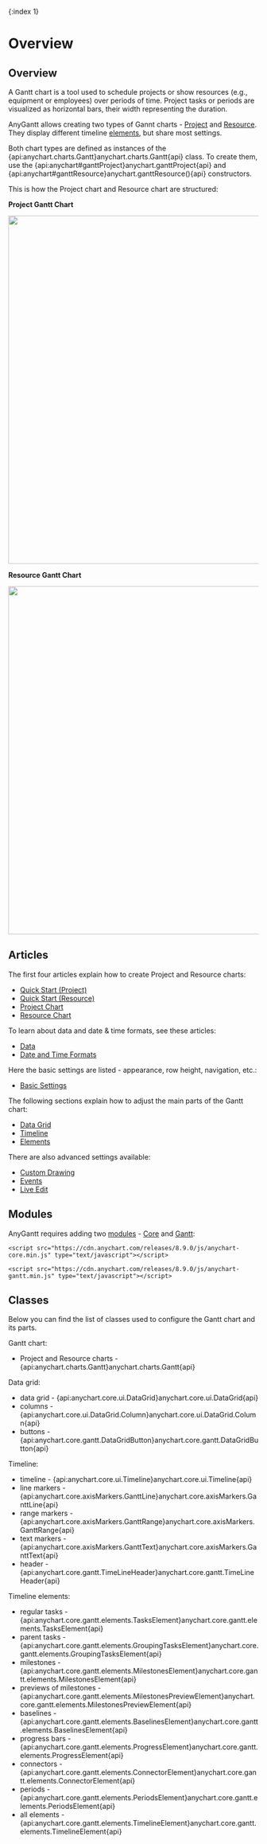 {:index 1}
# Overview

## Overview

A Gantt chart is a tool used to schedule projects or show resources (e.g., equipment or employees) over periods of time. Project tasks or periods are visualized as horizontal bars, their width representing the duration.

AnyGantt allows creating two types of Gannt charts - [Project](Project_Chart) and [Resource](Resource_Chart). They display different timeline [elements](Elements), but share most settings.

Both chart types are defined as instances of the {api:anychart.charts.Gantt}anychart.charts.Gantt{api} class. To create them, use the {api:anychart#ganttProject}anychart.ganttProject{api} and {api:anychart#ganttResource}anychart.ganttResource(){api} constructors.

This is how the Project chart and Resource chart are structured:

**Project Gantt Chart**

<img width="700" src ="https://static.anychart.com/images/project_timeline.jpg" />

**Resource Gantt Chart**

<img width="700" src ="https://static.anychart.com/images/resource_timeline.jpg" />

## Articles

The first four articles explain how to create Project and Resource charts:

* [Quick Start (Project)](Quick_Start_\(Project\))
* [Quick Start (Resource)](Quick_Start_\(Resource\))
* [Project Chart](Project_Chart)
* [Resource Chart](Resource_Chart)

To learn about data and date & time formats, see these articles:
* [Data](Data)
* [Date and Time Formats](Date_and_Time_Formats)

Here the basic settings are listed - appearance, row height, navigation, etc.:
* [Basic Settings](Basic_Settings)

The following sections explain how to adjust the main parts of the Gantt chart:

* [Data Grid](Data_Grid)
* [Timeline](Timeline)
* [Elements](Elements)

There are also advanced settings available:
* [Custom Drawing](Custom_Drawing)
* [Events](Events)
* [Live Edit](Live_Edit)

## Modules

AnyGantt requires adding two [modules](../Quick_Start/Modules) - [Core](../Quick_Start/Modules#core) and [Gantt](../Quick_Start/Modules#gantt):

```
<script src="https://cdn.anychart.com/releases/8.9.0/js/anychart-core.min.js" type="text/javascript"></script>
```

```
<script src="https://cdn.anychart.com/releases/8.9.0/js/anychart-gantt.min.js" type="text/javascript"></script>
```

## Classes

Below you can find the list of classes used to configure the Gantt chart and its parts.

Gantt chart:

* Project and Resource charts - {api:anychart.charts.Gantt}anychart.charts.Gantt{api}

Data grid:

* data grid - {api:anychart.core.ui.DataGrid}anychart.core.ui.DataGrid{api}
* columns - {api:anychart.core.ui.DataGrid.Column}anychart.core.ui.DataGrid.Column{api}
* buttons - {api:anychart.core.gantt.DataGridButton}anychart.core.gantt.DataGridButton{api}

Timeline:

*  timeline - {api:anychart.core.ui.Timeline}anychart.core.ui.Timeline{api}
* line markers - {api:anychart.core.axisMarkers.GanttLine}anychart.core.axisMarkers.GanttLine{api}
* range markers - {api:anychart.core.axisMarkers.GanttRange}anychart.core.axisMarkers.GanttRange{api}
* text markers - {api:anychart.core.axisMarkers.GanttText}anychart.core.axisMarkers.GanttText{api}
* header - {api:anychart.core.gantt.TimeLineHeader}anychart.core.gantt.TimeLineHeader{api}

Timeline elements:

* regular tasks - {api:anychart.core.gantt.elements.TasksElement}anychart.core.gantt.elements.TasksElement{api}
* parent tasks - {api:anychart.core.gantt.elements.GroupingTasksElement}anychart.core.gantt.elements.GroupingTasksElement{api}
* milestones - {api:anychart.core.gantt.elements.MilestonesElement}anychart.core.gantt.elements.MilestonesElement{api}
* previews of milestones - {api:anychart.core.gantt.elements.MilestonesPreviewElement}anychart.core.gantt.elements.MilestonesPreviewElement{api}
* baselines - {api:anychart.core.gantt.elements.BaselinesElement}anychart.core.gantt.elements.BaselinesElement{api}
* progress bars - {api:anychart.core.gantt.elements.ProgressElement}anychart.core.gantt.elements.ProgressElement{api}
* connectors - {api:anychart.core.gantt.elements.ConnectorElement}anychart.core.gantt.elements.ConnectorElement{api}
* periods - {api:anychart.core.gantt.elements.PeriodsElement}anychart.core.gantt.elements.PeriodsElement{api}
* all elements - {api:anychart.core.gantt.elements.TimelineElement}anychart.core.gantt.elements.TimelineElement{api}
